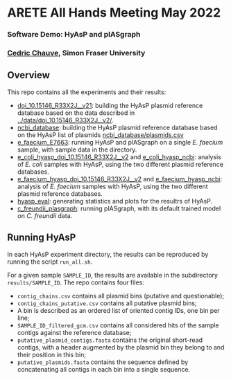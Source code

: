 # ARETE All Hands Meeting May 2022
### Software Demo: HyAsP and plASgraph
### <a href="https://cchauve.github.io/">Cedric Chauve</a>, Simon Fraser University


## Overview
This repo contains all the experiments and their results:
- [doi_10.15146_R33X2J__v21](doi_10.15146_R33X2J__v21): building the HyAsP plasmid reference database
  based on the data described in [../data/doi_10.15146_R33X2J__v2/](../data/doi_10.15146_R33X2J__v2/).
- [ncbi_database](ncbi_database): building the HyAsP plasmid reference database based on
  the HyAsP list of plasmids [ncbi_database/plasmids.csv](ncbi_database/plasmids.csv)
- [e_faecium_E7663](e_faecium_E7663): running HyAsP and plASgraph on a single *E. faecium* sample, with
  sample data in the directory.
- [e_coli_hyasp_doi_10.15146_R33X2J__v2](e_coli_hyasp_doi_10.15146_R33X2J__v2)
  and
  [e_coli_hyasp_ncbi](e_coli_hyasp_ncbi):
  analysis of *E. coli* samples with HyAsP, using the two different
  plasmid reference databases.
- [e_faecium_hyasp_doi_10.15146_R33X2J__v2](e_faecium_hyasp_doi_10.15146_R33X2J__v2)
  and
  [e_faecium_hyasp_ncbi](e_faecium_hyasp_ncbi):
  analysis of *E. faecium* samples with HyAsP, using the two different
  plasmid reference databases.
- [hyasp_eval](hyasp_eval): generating statistics and plots for the resultrs of HyAsP.
- [c_freundii_plasgraph](c_freundii_plasgraph): running plASgraph, with its default trained
  model on *C. freundii* data.

## Running HyAsP

In each HyAsP experiment directory, the results can be reproduced by running the script `run_all.sh`.

For a given sample `SAMPLE_ID`, the results are available in the subdirectory `results/SAMPLE_ID`.
The repo contains four files:
- `contig_chains.csv` contains all plasmid bins (putative and questionable);
- `contig_chains_putative.csv` contains all putative plasmid bins;
- A bin is described as an ordered list of oriented contig IDs, one bin per line;
- `SAMPLE_ID_filtered_gcm.csv` contains all considered hits of the sample contigs against the reference database;
- `putative_plasmid_contigs.fasta` contains the original short-read contigs, with a header augmented by the plasmid bin they belong to and their position in this bin;
- `putative_plasmids.fasta` contains the sequence defined by concatenating all contigs in each bin into a single sequence.
